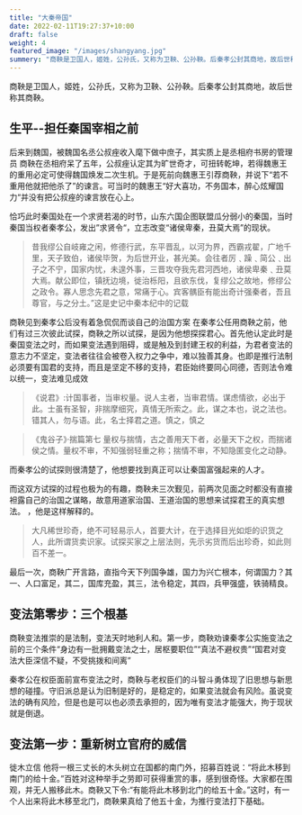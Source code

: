 ```yaml
---
title: "大秦帝国"
date: 2022-02-11T19:27:37+10:00
draft: false
weight: 4
featured_image: "/images/shangyang.jpg"
summery: "商鞅是卫国人，姬姓，公孙氏，又称为卫鞅、公孙鞅。后秦孝公封其商地，故后世称其未商鞅。"
---
```


商鞅是卫国人，姬姓，公孙氏，又称为卫鞅、公孙鞅。后秦孝公封其商地，故后世称其商鞅。

<!--more-->

## 生平--担任秦国宰相之前

后来到魏国，被魏国名丞公叔痤收入麾下做中庶子，其实质上是丞相府书房的管理员
商鞅在丞相府呆了五年，公叔痤认定其为旷世奇才，可扭转乾坤，若得魏惠王的重用必定可使得魏国焕发二次生机。于是死前向魏惠王引荐商鞅，并说下“若不重用他就把他杀了”的谏言。可当时的魏惠王“好大喜功，不务国本，醉心炫耀国力“并没有把公叔痤的谏言放在心上。

恰巧此时秦国处在一个求贤若渴的时节，山东六国企图联盟瓜分弱小的秦国，当时秦国当权者秦孝公，发出”求贤令“，立志改变“诸侯卑秦，丑莫大焉”的现状。

> 昔我缪公自岐雍之闲，修德行武，东平晋乱，以河为界，西霸戎翟，广地千里，天子致伯，诸侯毕贺，为后世开业，甚光美。会往者厉﹑躁﹑简公﹑出子之不宁，国家内忧，未遑外事，三晋攻夺我先君河西地，诸侯卑秦﹑丑莫大焉。献公即位，镇抚边境，徙治栎阳，且欲东伐，复缪公之故地，修缪公之政令。寡人思念先君之意，常痛于心。宾客髃臣有能出奇计强秦者，吾且尊官，与之分土。”这是史记中秦本纪中的记载

商鞅见到秦孝公后没有着急侃侃而谈自己的治国方案
在秦孝公任用商鞅之前，他们有过三次彼此试探，商鞅之所以试探，是因为他想探探君心。首先他认定此时是秦国变法之时，而如果变法遇到阻碍，或是触及到封建王权的利益，为君者变法的意志力不坚定，变法者往往会被卷入权力之争中，难以独善其身。也即是推行法制必须要有国君的支持，而且是坚定不移的支持，君臣始终要同心同德，否则法令难以统一，变法难见成效

> 《说君》:计国事者，当审权量。说人主者，当审君情。谋虑情欲，必出于此。士虽有圣智，非揣摩细究，真情无所索之。此，谋之本也，说之法也。错其人，勿与语。此，名士择君之道。慎之，慎之

> 《鬼谷子》·揣篇第七 量权与揣情，古之善用天下者，必量天下之权，而揣诸侯之情。量权不审，不知强弱轻重之称；揣情不审，不知隐匿变化之动静。

而秦孝公的试探则很清楚了，他想要找到真正可以让秦国富强起来的人才。

而这双方试探的过程也极为的有趣，商鞅未三次觐见，前两次见面之时都没有直接袒露自己的治国之谋略，故意用道家治国、王道治国的思想来试探君王的真实想法。
，他是这样解释的。

> 大凡稀世珍奇，绝不可轻易示人，首要大计，在于选择目光如炬的识货之人，此所谓货卖识家。试探买家之上层法则，先示劣货而后出珍奇，如此则百不差一。

最后一次，商鞅广开言路，直指今天下列国争雄，国力为兴亡根本，何谓国力？其一、人口富足，其二，国库充盈，其三，法令稳定，其四，兵甲强盛，铁骑精良。

## 变法第零步：三个根基

商鞅变法推崇的是法制，变法天时地利人和。第一步，商鞅劝谏秦孝公实施变法之前的三个条件“身边有一批拥戴变法之士，居枢要职位”“真法不避权贵”“国君对变法大臣深信不疑，不受挑拨和间离”

秦孝公在权臣面前宣布变法之时，商鞅与老权臣们的斗智斗勇体现了旧思想与新思想的碰撞。守旧派总是认为旧制是好的，是稳定的，如果变法就会有风险。虽说变法的确有风险，但是也是可以也必须去承担的，因为唯有变法才能强大，拘于现状就是倒退。

## 变法第一步：重新树立官府的威信

徙木立信
他将一根三丈长的木头树立在国都的南门外，招募百姓说：“将此木移到南门的给十金。”百姓对这种举手之劳即可获得重赏的事，感到很奇怪。大家都在围观，并无人搬移此木。商鞅又下令:“有能将此木移到北门的给五十金。”这时，有一个人出来将此木移至北门，商鞅果真给了他五十金，为推行变法打下基础。
